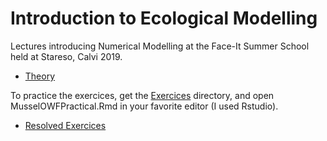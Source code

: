 # Introduction to Ecological Modelling

Lectures introducing Numerical Modelling at the Face-It Summer School held at Stareso, Calvi 2019.

* [Theory](main.pdf)

To practice the exercices, get the [Exercices](Exercices) directory, and open MusselOWFPractical.Rmd in your favorite editor (I used Rstudio).

* [Resolved Exercices](Exercices/MusselOWFPractical_Solutions.md)

